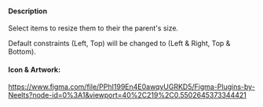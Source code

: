 #### Description

Select items to resize them to their the parent's size.

Default constraints (Left, Top) will be changed to (Left & Right, Top & Bottom).



#### Icon & Artwork:

https://www.figma.com/file/PPhI199En4E0awqyUGRKD5/Figma-Plugins-by-Neelts?node-id=0%3A1&viewport=40%2C219%2C0.5502645373344421
